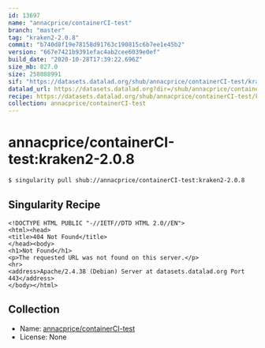 ```yaml
---
id: 13697
name: "annacprice/containerCI-test"
branch: "master"
tag: "kraken2-2.0.8"
commit: "b740d8f19e78158d91763c190815c6b7ee1e45b2"
version: "667e7421b9391efac4ab2cee6039e0ef"
build_date: "2020-10-28T17:39:22.696Z"
size_mb: 827.0
size: 258088991
sif: "https://datasets.datalad.org/shub/annacprice/containerCI-test/kraken2-2.0.8/2020-10-28-b740d8f1-667e7421/667e7421b9391efac4ab2cee6039e0ef.sif"
datalad_url: https://datasets.datalad.org?dir=/shub/annacprice/containerCI-test/kraken2-2.0.8/2020-10-28-b740d8f1-667e7421/
recipe: https://datasets.datalad.org/shub/annacprice/containerCI-test/kraken2-2.0.8/2020-10-28-b740d8f1-667e7421/Singularity
collection: annacprice/containerCI-test
---
```


# annacprice/containerCI-test:kraken2-2.0.8

```bash
$ singularity pull shub://annacprice/containerCI-test:kraken2-2.0.8
```

## Singularity Recipe

```singularity
<!DOCTYPE HTML PUBLIC "-//IETF//DTD HTML 2.0//EN">
<html><head>
<title>404 Not Found</title>
</head><body>
<h1>Not Found</h1>
<p>The requested URL was not found on this server.</p>
<hr>
<address>Apache/2.4.38 (Debian) Server at datasets.datalad.org Port 443</address>
</body></html>
```

## Collection

 - Name: [annacprice/containerCI-test](https://github.com/annacprice/containerCI-test)
 - License: None

